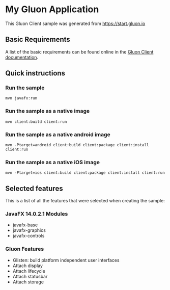 # My Gluon Application

This Gluon Client sample was generated from https://start.gluon.io

## Basic Requirements

A list of the basic requirements can be found online in the [Gluon Client documentation](https://docs.gluonhq.com/client/#_requirements).

## Quick instructions

### Run the sample

    mvn javafx:run

### Run the sample as a native image

    mvn client:build client:run

### Run the sample as a native android image

    mvn -Ptarget=android client:build client:package client:install client:run

### Run the sample as a native iOS image

    mvn -Ptarget=ios client:build client:package client:install client:run

## Selected features

This is a list of all the features that were selected when creating the sample:

### JavaFX 14.0.2.1 Modules

 - javafx-base
 - javafx-graphics
 - javafx-controls

### Gluon Features

 - Glisten: build platform independent user interfaces
 - Attach display
 - Attach lifecycle
 - Attach statusbar
 - Attach storage
